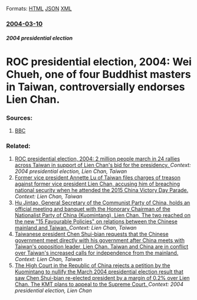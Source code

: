 
Formats: [HTML](/news/2004/03/10/roc-presidential-election-2004-wei-chueh-one-of-four-buddhist-masters-in-taiwan-controversially-endorses-lien-chan.html)  [JSON](/news/2004/03/10/roc-presidential-election-2004-wei-chueh-one-of-four-buddhist-masters-in-taiwan-controversially-endorses-lien-chan.json)  [XML](/news/2004/03/10/roc-presidential-election-2004-wei-chueh-one-of-four-buddhist-masters-in-taiwan-controversially-endorses-lien-chan.xml)  

### [2004-03-10](/news/2004/03/10/index.md)

##### 2004 presidential election
#  ROC presidential election, 2004: Wei Chueh, one of four Buddhist masters in Taiwan, controversially endorses Lien Chan. 




### Sources:

1. [BBC](http://news.bbc.co.uk/2/hi/asia-pacific/3500442.stm)

### Related:

1. [ ROC presidential election, 2004: 2 million people march in 24 rallies across Taiwan in support of Lien Chan's bid for the presidency. ](/news/2004/03/13/roc-presidential-election-2004-2-million-people-march-in-24-rallies-across-taiwan-in-support-of-lien-chan-s-bid-for-the-presidency.md) _Context: 2004 presidential election, Lien Chan, Taiwan_
2. [Former vice president Annette Lu of Taiwan files charges of treason against former vice president Lien Chan, accusing him of breaching national security when he attended the 2015 China Victory Day Parade. ](/news/2015/09/5/former-vice-president-annette-lu-of-taiwan-files-charges-of-treason-against-former-vice-president-lien-chan-accusing-him-of-breaching-natio.md) _Context: Lien Chan, Taiwan_
3. [ Hu Jintao, General Secretary of the Communist Party of China, holds an official meeting and banquet with the Honorary Chairman of the Nationalist Party of China (Kuomintang), Lien Chan. The two reached on the new "15 Favourable Policies" on relations between the Chinese mainland and Taiwan. ](/news/2006/04/16/hu-jintao-general-secretary-of-the-communist-party-of-china-holds-an-official-meeting-and-banquet-with-the-honorary-chairman-of-the-natio.md) _Context: Lien Chan, Taiwan_
4. [ Taiwanese president Chen Shui-bian requests that the Chinese government meet directly with his government after China meets with Taiwan's opposition leader, Lien Chan. Taiwan and China are in conflict over Taiwan's increased calls for independence from the mainland. ](/news/2005/05/1/taiwanese-president-chen-shui-bian-requests-that-the-chinese-government-meet-directly-with-his-government-after-china-meets-with-taiwan-s-o.md) _Context: Lien Chan, Taiwan_
5. [ The High Court in the Republic of China rejects a petition by the Kuomintang to nullify the March 2004 presidential election result that saw Chen Shui-bian re-elected president by a margin of 0.2% over Lien Chan. The KMT plans to appeal to the Supreme Court. ](/news/2004/11/4/the-high-court-in-the-republic-of-china-rejects-a-petition-by-the-kuomintang-to-nullify-the-march-2004-presidential-election-result-that-sa.md) _Context: 2004 presidential election, Lien Chan_
